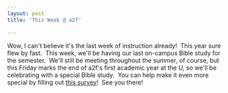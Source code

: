 ```yaml
---
layout: post
title: 'This Week @ a2f'

---
```


Wow, I can't believe it's the last week of instruction already!  This year sure flew by fast.  This week, we'll be having our last on-campus Bible study for the semester.  We'll still be meeting throughout the summer, of course, but this Friday marks the end of a2f's first academic year at the U, so we'll be celebrating with a special Bible study.  You can help make it even more special by filling out [this survey](https://spreadsheets.google.com/viewform?hl=en&amp;formkey=dDg4QXdkX1BneGFILXBZSU1aV1JIb2c6MQ#gid=0)!  See you there!